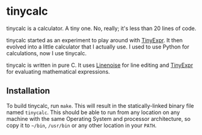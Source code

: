 # tinycalc

tinycalc is a calculator. A tiny one. No, really; it's less than 20
lines of code.

tinycalc started as an experiment to play around with
[TinyExpr][tinyexpr]. It then evolved into a little calculator that I
actually use. I used to use Python for calculations, now I use tinycalc.

tinycalc is written in pure C. It uses [Linenoise][linenoise] for line
editing and [TinyExpr][tinyexpr] for evaluating mathematical
expressions.

## Installation

To build tinycalc, run `make`. This will result in the statically-linked
binary file named `tinycalc`. This should be able to run from any
location on any machine with the same Operating System and processor
architecture, so copy it to `~/bin`, `/usr/bin` or any other location in
your `PATH`.

[tinyexpr]: https://github.com/codeplea/tinyexpr
[linenoise]: https://github.com/antirez/linenoise
